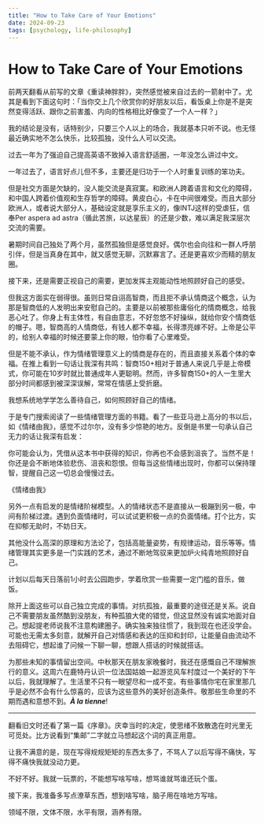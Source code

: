 ```yaml
---
title: "How to Take Care of Your Emotions"
date: 2024-09-23
tags: [psychology, life-philosophy]
---
```


# How to Take Care of Your Emotions

前两天翻看从前写的文章《重读神胖胖》，突然感觉被来自过去的一箭射中了。尤其是看到下面这句时：「当你交上几个欣赏你的好朋友以后，看饭桌上你是不是突然变得活跃、跟你之前害羞、内向的性格相比好像变了一个人一样？」

我的结论是没有，话特别少，只要三个人以上的场合，我就基本只听不说。也无怪最近确实地不怎么快乐，比较孤独，没什么人可以交流。

过去一年为了强迫自己提高英语不致掉入语言舒适圈，一年没怎么讲过中文。

一年过去了，语言好点儿但不多，主要还是归功于一个人时重复训练的笨功夫。

但是社交方面是欠缺的，没人能交流是真寂寞。和欧洲人跨着语言和文化的障碍，和中国人跨着价值观和生存哲学的障碍。黄皮白心，卡在中间很难受。而且大部分欧洲人，或者说大部分人，基础设定就是享乐主义的，像INTJ这样的受虐狂，信奉Per aspera ad astra（循此苦旅，以达星辰）的还是少数，难以满足我深层次交流的需要。

暑期时间自己独处了两个月，虽然孤独但是感觉良好。偶尔也会向往和一群人呼朋引伴，但是当真身在其中，就又感觉无聊，沉默寡言了。还是更喜欢少而精的朋友圈。

接下来，还是需要正视自己的需要，更加发挥主观能动性地照顾好自己的感受。

但我这方面实在弱得很。虽则日常自诩高智商，而且拒不承认情商这个概念，认为那是智商低的人发明出来安慰自己的。主要是以前被那些庸俗化的情商概念，给我恶心吐了。你身上有主体性，有自由意志，不好忽悠不好操纵，就给你安个情商低的帽子。嗯，智商高的人情商低，有钱人都不幸福，长得漂亮嫁不好。上帝是公平的，给别人幸福的时候还要蒙上你的眼，怕你看了心里难受。

但是不能不承认，作为情绪管理意义上的情商是存在的，而且直接关系着个体的幸福。在推上看到一句话让我深有共鸣：智商150+相对于普通人来说几乎是上帝模式，你可能在10岁时就比普通成年人更聪明。然而，许多智商150+的人一生里大部分时间都感到被深深误解，常常在情感上受折磨。

我想系统地学学怎么善待自己，如何照顾好自己的情绪。

于是专门搜索阅读了一些情绪管理方面的书籍。看了一些亚马逊上高分的书以后，如《情绪由我》，感觉不过尔尔，没有多少惊艳的地方。反倒是书里一句承认自己无力的话让我深有启发：

你可能会认为，凭借从这本书中获得的知识，你再也不会感到沮丧了。当然不是！你还是会不断地体验悲伤、沮丧和怨恨。但每当这些情绪出现时，你都可以保持理智，提醒自己这一切总会慢慢过去。

《情绪由我》

另外一点有启发的是情绪阶梯模型。人的情绪状态不是直接从一极蹦到另一极，中间有阶梯过渡。遇到负面情绪时，可以试试更积极一点的负面情绪。打个比方，实在抑郁无助时，不妨日天。

其他没什么高深的原理和方法论了，包括高能量姿势，有规律运动，音乐等等。情绪管理其实更多是一门实践的艺术，通过不断地驾驭来更加炉火纯青地照顾好自己。

计划以后每天日落前1小时去公园跑步，学着欣赏一些需要一定门槛的音乐，做饭。

除开上面这些可以自己独立完成的事情。对抗孤独，最重要的途径还是关系。说自己不需要朋友虽然酷到没朋友，有种孤狼大佬的错觉，但这显然没有诚实地面对自己。想起提老师说我不注意构建圈子。确实独来独往惯了，我到现在也还没学会。可能也无需太多刻意，就解开自己对情感和表达的压抑和封印，让能量自由流动不去阻碍它，想起谁了问候一下聊一聊，想跟人搭话的时候就搭话。

为那些未知的事情留出空间。中秋那天在朋友家晚餐时，我还在感慨自己不理解旅行的意义。这周六在鹿特丹认识一位法国姑娘一起游览风车村度过一个美好的下午以后，我就理解了。生活里不只有一眼望尽和一成不变。有些事情你宅在家里那几乎是必然不会有什么惊喜的，应该为这些意外的美好创造条件。敬那些生命里的不期而遇和意想不到。***À la tienne***!

---

翻看旧文时还看了第一篇《序章》。庆幸当时的决定，使思绪不致散逸在时光里无可觅处。比方说看到“集邮”二字就立马想起这个词的真正用意。

让我不满意的是，现在写得规规矩矩的东西太多了，不骂人了以后写得不痛快，写得不痛快我就没动力更。

不好不好。我就一玩票的，不能想写啥写啥，想骂谁就骂谁还玩个蛋。

接下来，我准备多写点潦草东西，想到啥写啥，脑子用在啥地方写啥。

领域不限，文体不限，水平有限，涵养有限。
